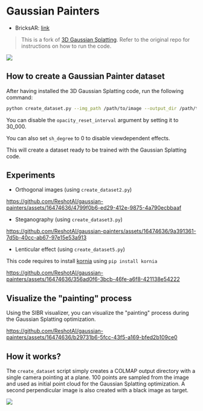 # Gaussian Painters

- BricksAR: [link](https://www.bricksar.com)

<blockquote>This is a fork of <a href="https://github.com/graphdeco-inria/gaussian-splatting">3D Gaussian Splatting</a>. Refer to the original repo for instructions on how to run the code.</blockquote>

![](assets/gaussian_painter.jpg)

## How to create a Gaussian Painter dataset

After having installed the 3D Gaussian Splatting code, run the following command:

```bash
python create_dataset.py --img_path /path/to/image --output_dir /path/to/output_dir
```

You can disable the `opacity_reset_interval` argument by setting it to 30_000.

You can also set `sh_degree` to 0 to disable viewdependent effects.

This will create a dataset ready to be trained with the Gaussian Splatting code.

## Experiments

- Orthogonal images (using `create_dataset2.py`)

https://github.com/ReshotAI/gaussian-painters/assets/16474636/4799f0b6-ed29-412e-9875-4a790ecbbaaf

- Steganography (using `create_dataset3.py`)

https://github.com/ReshotAI/gaussian-painters/assets/16474636/9a391361-7d5b-40cc-ab67-97e15e53a913

- Lenticular effect (using `create_dataset5.py`)

This code requires to install [kornia](https://github.com/kornia/kornia) using `pip install kornia`

https://github.com/ReshotAI/gaussian-painters/assets/16474636/356ad0f6-3bcb-46fe-a6f8-421138e54222



## Visualize the "painting" process

Using the SIBR visualizer, you can visualize the "painting" process during the Gaussian Splatting optimization.


https://github.com/ReshotAI/gaussian-painters/assets/16474636/b29731b6-5fcc-43f5-a169-bfed2b109ce0



## How it works?

The `create_dataset` script simply creates a COLMAP output directory with a single camera pointing at a plane. 100 points are sampled from the image and used as initial point cloud for the Gaussian Splatting optimization. A second perpendicular image is also created with a black image as target.

![](assets/colmap.jpg)
